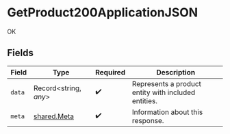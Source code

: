 # GetProduct200ApplicationJSON

OK


## Fields

| Field                                               | Type                                                | Required                                            | Description                                         |
| --------------------------------------------------- | --------------------------------------------------- | --------------------------------------------------- | --------------------------------------------------- |
| `data`                                              | Record<string, *any*>                               | :heavy_check_mark:                                  | Represents a product entity with included entities. |
| `meta`                                              | [shared.Meta](../../models/shared/meta.md)          | :heavy_check_mark:                                  | Information about this response.                    |